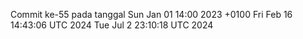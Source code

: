 Commit ke-55 pada tanggal Sun Jan 01 14:00 2023 +0100
Fri Feb 16 14:43:06 UTC 2024
Tue Jul  2 23:10:18 UTC 2024
